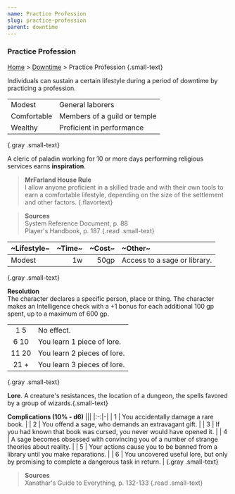 ```yaml
---
name: Practice Profession
slug: practice-profession
parent: downtime
---
```

### Practice Profession
[Home](dm-operations-center) > [Downtime](downtime) > Practice Profession {.small-text}

Individuals can sustain a certain lifestyle during a period of downtime by practicing a profession.

|||
|-|-|
| Modest      | General laborers | 
| Comfortable | Members of a guild or temple |
| Wealthy     | Proficient in performance |
{.gray .small-text}

A cleric of paladin working for 10 or more days performing religious services earns **inspiration**.

> **MrFarland House Rule**<br/>
> I allow anyone proficient in a skilled trade and with their own tools to earn a comfortable lifestyle, depending on the size of the settlement and other factors.
{.flavortext}

> **Sources** <br/>
> System Reference Document, p. 88<br/>
> Player's Handbook, p. 187
{.read .small-text}



| ~Lifestyle~ |~Time~| ~Cost~ | ~Other~                      |
|:------------|-----:|-------:|:-----------------------------|
| Modest      |   1w |   50gp | Access to a sage or library. |
{.gray .small-text}

**Resolution**<br/>
The character declares a specific person, place or thing. The character makes an Intelligence check with a +1 bonus for each additional 100 gp spent, up to a maximum of 600 gp. 

|||
|:-----:|:----|
|  1 5  | No effect. |
|  6 10 | You learn 1 piece of lore.  |
| 11 20 | You learn 2 pieces of lore. |
|  21 + | You learn 3 pieces of lore. |
{.gray .small-text}

**Lore**. A creature's resistances, the location of a dungeon, the spells favored by a group of wizards.{.small-text}

**Complications (10% - d6)**
|||
|:-:|-|
| 1 | You accidentally damage a rare book. |
| 2 | You offend a sage, who demands an extravagant gift. |
| 3 | If you had known that book was cursed, you never would have opened it. |
| 4 | A sage becomes obsessed with convincing you of a number of strange theories about reality. |
| 5 | Your actions cause you to be banned from a library until you make reparations. |
| 6 | You uncovered useful lore, but only by promising to complete a dangerous task in return. |
{.gray .small-text}

> **Sources** <br/>
> Xanathar's Guide to Everything, p. 132-133
{.read .small-text}